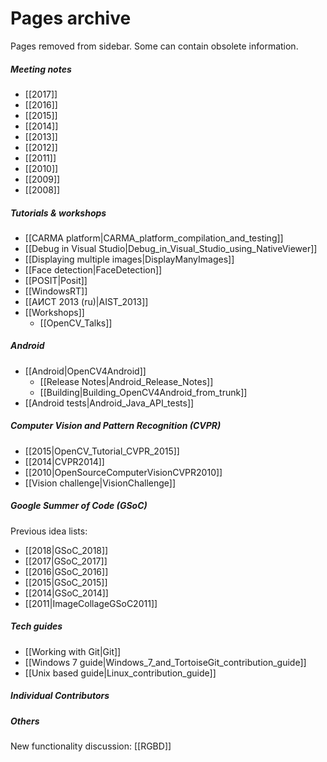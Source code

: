 Pages archive
=============

Pages removed from sidebar. Some can contain obsolete information.

##### Meeting notes
- [[2017]]
- [[2016]]
- [[2015]]
- [[2014]]
- [[2013]]
- [[2012]]
- [[2011]]
- [[2010]]
- [[2009]]
- [[2008]]


##### Tutorials & workshops
- [[CARMA platform|CARMA_platform_compilation_and_testing]]
- [[Debug in Visual Studio|Debug_in_Visual_Studio_using_NativeViewer]]
- [[Displaying multiple images|DisplayManyImages]]
- [[Face detection|FaceDetection]]
- [[POSIT|Posit]]
- [[WindowsRT]]
- [[АИСТ 2013 (ru)|AIST_2013]]
- [[Workshops]]
    - [[OpenCV_Talks]]

##### Android
- [[Android|OpenCV4Android]]
    - [[Release Notes|Android_Release_Notes]]
    - [[Building|Building_OpenCV4Android_from_trunk]]
- [[Android tests|Android_Java_API_tests]]


##### Computer Vision and Pattern Recognition (CVPR)
- [[2015|OpenCV_Tutorial_CVPR_2015]]
- [[2014|CVPR2014]]
- [[2010|OpenSourceComputerVisionCVPR2010]]
- [[Vision challenge|VisionChallenge]]


##### Google Summer of Code (GSoC)
Previous idea lists:
- [[2018|GSoC_2018]]
- [[2017|GSoC_2017]]
- [[2016|GSoC_2016]]
- [[2015|GSoC_2015]]
- [[2014|GSoC_2014]]
- [[2011|ImageCollageGSoC2011]]

##### Tech guides
- [[Working with Git|Git]]
- [[Windows 7 guide|Windows_7_and_TortoiseGit_contribution_guide]]
- [[Unix based guide|Linux_contribution_guide]]

##### Individual Contributors



##### Others

New functionality discussion: [[RGBD]]
